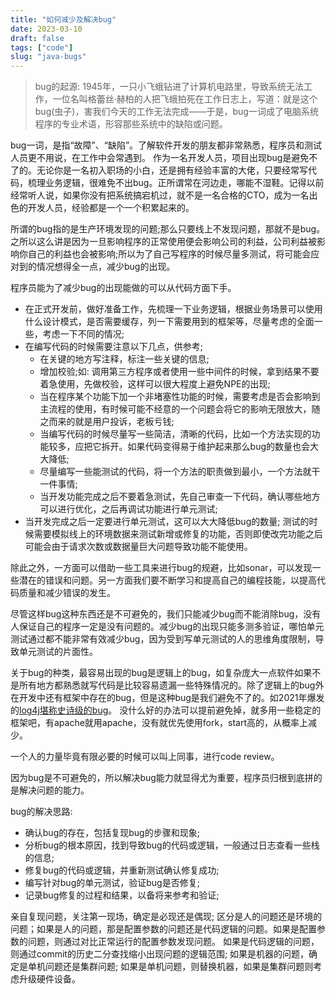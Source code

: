 ```yaml
---
title: "如何减少及解决bug"
date: 2023-03-10
draft: false
tags: ["code"]
slug: "java-bugs"
---
```


> bug的起源: 
> 1945年，一只小飞蛾钻进了计算机电路里，导致系统无法工作，一位名叫格蕾丝·赫柏的人把飞蛾拍死在工作日志上，写道：就是这个 bug(虫子)，害我们今天的工作无法完成——于是，bug一词成了电脑系统程序的专业术语，形容那些系统中的缺陷或问题。

bug一词，是指“故障”、“缺陷”。了解软件开发的朋友都非常熟悉，程序员和测试人员更不用说，在工作中会常遇到。 作为一名开发人员，项目出现bug是避免不了的。无论你是一名初入职场的小白，还是拥有经验丰富的大佬，只要经常写代码，梳理业务逻辑，很难免不出bug。正所谓常在河边走，哪能不湿鞋。记得以前经常听人说，如果你没有把系统搞宕机过，就不是一名合格的CTO，成为一名出色的开发人员，经验都是一个一个积累起来的。

所谓的bug指的是生产环境发现的问题;那么只要线上不发现问题，那就不是bug。之所以这么讲是因为一旦影响程序的正常使用便会影响公司的利益，公司利益被影响你自己的利益也会被影响;所以为了自己写程序的时候尽量多测试，将可能会应对到的情况想得全一点，减少bug的出现。

程序员能为了减少bug的出现能做的可以从代码方面下手。 
- 在正式开发前，做好准备工作，先梳理一下业务逻辑，根据业务场景可以使用什么设计模式，是否需要缓存，列一下需要用到的框架等，尽量考虑的全面一些，考虑一下不同的情况;
- 在编写代码的时候需要注意以下几点，供参考;
    - 在关键的地方写注释，标注一些关键的信息;
    - 增加校验;如: 调用第三方程序或者使用一些中间件的时候，拿到结果不要着急使用，先做校验，这样可以很大程度上避免NPE的出现;
    - 当在程序某个功能下加一个非堵塞性功能的时候，需要考虑是否会影响到主流程的使用，有时候可能不经意的一个问题会将它的影响无限放大，随之而来的就是用户投诉，老板亏钱;
    - 当编写代码的时候尽量写一些简洁，清晰的代码，比如一个方法实现的功能较多，应把它拆开。如果代码变得易于维护起来那么bug的数量也会大大降低;
    - 尽量编写一些能测试的代码，将一个方法的职责做到最小，一个方法就干一件事情;
    - 当开发功能完成之后不要着急测试，先自己审查一下代码，确认哪些地方可以进行优化，之后再调试功能进行单元测试;
- 当开发完成之后一定要进行单元测试，这可以大大降低bug的数量; 测试的时候需要模拟线上的环境数据来测试新增或修复的功能，否则即使改完功能之后可能会由于请求次数或数据量巨大问题导致功能不能使用。

除此之外，一方面可以借助一些工具来进行bug的规避，比如sonar，可以发现一些潜在的错误和问题。另一方面我们要不断学习和提高自己的编程技能，以提高代码质量和减少错误的发生。

尽管这样bug这种东西还是不可避免的，我们只能减少bug而不能消除bug，没有人保证自己的程序一定是没有问题的。减少bug的出现只能多测多验证，哪怕单元测试通过都不能非常有效减少bug，因为受到写单元测试的人的思维角度限制，导致单元测试的片面性。

关于bug的种类，最容易出现的bug是逻辑上的bug，如复杂庞大一点软件如果不是所有地方都熟悉就写代码是比较容易遗漏一些特殊情况的。除了逻辑上的bug外在开发中还有框架中存在的bug，但是这种bug是我们避免不了的。如2021年爆发的[log4j堪称史诗级的bug](https://www。cnblogs。com/yupi/p/15675289。html)。
没什么好的办法可以提前避免掉，就多用一些稳定的框架吧，有apache就用apache，没有就优先使用fork，start高的，从概率上减少。

一个人的力量毕竟有限必要的时候可以叫上同事，进行code review。

因为bug是不可避免的，所以解决bug能力就显得尤为重要，程序员归根到底拼的是解决问题的能力。

bug的解决思路:
- 确认bug的存在，包括复现bug的步骤和现象;
- 分析bug的根本原因，找到导致bug的代码或逻辑，一般通过日志查看一些栈的信息;
- 修复bug的代码或逻辑，并重新测试确认修复成功;
- 编写针对bug的单元测试，验证bug是否修复;
- 记录bug修复的过程和结果，以备将来参考和验证;

亲自复现问题，关注第一现场，确定是必现还是偶现; 区分是人的问题还是环境的问题；如果是人的问题，那是配置参数的问题还是代码逻辑的问题。如果是配置参数的问题，则通过对比正常运行的配置参数发现问题。
如果是代码逻辑的问题，则通过commit的历史二分查找缩小出现问题的逻辑范围; 如果是机器的问题，确定是单机问题还是集群问题; 如果是单机问题，则替换机器，如果是集群问题则考虑升级硬件设备。




